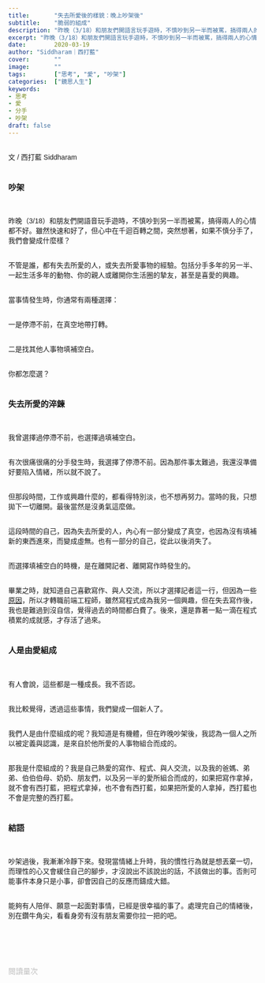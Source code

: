 ```yaml
---
title:       "失去所愛後的樣貌：晚上吵架後"
subtitle:    "脆弱的組成"
description: "昨晚（3/18）和朋友們開語言玩手遊時，不慎吵到另一半而被罵，搞得兩人的心情都不好。雖然快速和好了，但心中在千迴百轉之間，突然想著，如果不慎分手了，我們會變成什麼樣？"
excerpt: "昨晚（3/18）和朋友們開語言玩手遊時，不慎吵到另一半而被罵，搞得兩人的心情都不好。雖然快速和好了，但心中在千迴百轉之間，突然想著，如果不慎分手了，我們會變成什麼樣？"
date:        2020-03-19
author: "Siddharam｜西打藍"
cover:       ""
image:       ""
tags:        ["思考", "愛", "吵架"]
categories:  ["鏡思人生"]
keywords:
- 思考
- 愛
- 分手
- 吵架
draft: false
---
```


<article style="font-family: 'Noto Sans TC', '微軟正黑體', sans-serif; font-weight: 300;">

<br>文 / 西打藍 Siddharam<br><br>

<h3 class="article-h1-color">吵架</h3><br>

昨晚（3/18）和朋友們開語音玩手遊時，不慎吵到另一半而被罵，搞得兩人的心情都不好。雖然快速和好了，但心中在千迴百轉之間，突然想著，如果不慎分手了，我們會變成什麼樣？<br><br>

不管是誰，都有失去所愛的人，或失去所愛事物的經驗。包括分手多年的另一半、一起生活多年的動物、你的親人或離開你生活圈的摯友，甚至是喜愛的興趣。<br><br>

當事情發生時，你通常有兩種選擇：<br><br>

一是停滯不前，在真空地帶打轉。<br><br>

二是找其他人事物填補空白。<br><br>

你都怎麼選？<br><br>

<h3 class="article-h1-color">失去所愛的淬鍊</h3><br>

我曾選擇過停滯不前，也選擇過填補空白。<br><br>

有次很痛很痛的分手發生時，我選擇了停滯不前。因為那件事太難過，我還沒準備好要陷入情緒，所以就不說了。<br><br>

但那段時間，工作或興趣什麼的，都看得特別淡，也不想再努力。當時的我，只想拋下一切離開。最後當然是沒勇氣這麼做。<br><br>

這段時間的自己，因為失去所愛的人，內心有一部分變成了真空，也因為沒有填補新的東西進來，而變成虛無。也有一部分的自己，從此以後消失了。<br><br>

而選擇填補空白的時機，是在離開記者、離開寫作時發生的。<br><br>

畢業之時，就知道自己喜歡寫作、與人交流，所以才選擇記者這一行，但因為一些<a href="https://siddharam.com.tw/post/20200301/" target="_blank">原因</a>，所以才轉職前端工程師，雖然寫程式成為我另一個興趣，但在失去寫作後，我也是難過到沒自信，覺得過去的時間都白費了。後來，還是靠著一點一滴在程式積累的成就感，才存活了過來。<br><br>


<h3 class="article-h1-color">人是由愛組成</h3><br>

有人會說，這些都是一種成長。我不否認。<br><br>

我比較覺得，透過這些事情，我們變成一個新人了。<br><br>

我們人是由什麼組成的呢？我知道是有機體，但在昨晚吵架後，我認為一個人之所以被定義與認識，是來自於他所愛的人事物組合而成的。<br><br>

那我是什麼組成的？我是自己熱愛的寫作、程式、與人交流，以及我的爸媽、弟弟、伯伯伯母、奶奶、朋友們，以及另一半的愛所組合而成的，如果把寫作拿掉，就不會有西打藍，把程式拿掉，也不會有西打藍，如果把所愛的人拿掉，西打藍也不會是完整的西打藍。<br><br>


<h3 class="article-h1-color">結語</h3><br>

吵架過後，我漸漸冷靜下來。發現當情緒上升時，我的慣性行為就是想丟棄一切，而理性的心又會緩住自己的腳步，才沒說出不該說出的話，不該做出的事。否則可能事件本身只是小事，卻會因自己的反應而鑄成大錯。<br><br>

能夠有人陪伴、願意一起面對事情，已經是很幸福的事了。處理完自己的情緒後，別在鑽牛角尖，看看身旁有沒有朋友需要你拉一把的吧。<br><br>



<br><br><br>

</article>

<div style="color: #bfbfbf; font-size: 15px;" id="busuanzi_container_page_pv">
  閱讀量<span id="busuanzi_value_page_pv"></span>次
</div>

<script src="../../js/post.js"></script>




